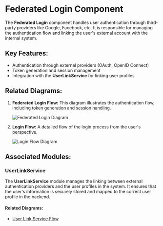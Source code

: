 
# Federated Login Component

The **Federated Login** component handles user authentication through third-party providers like Google, Facebook, etc. It is responsible for managing the authentication flow and linking the user's external account with the internal system.

## Key Features:
- Authentication through external providers (OAuth, OpenID Connect)
- Token generation and session management
- Integration with the **UserLinkService** for linking user profiles

## Related Diagrams:
1. **Federated Login Flow:**
   This diagram illustrates the authentication flow, including token generation and session handling.

   ![Federated Login Diagram](./uml/federated-login-diagram.svg)

2. **Login Flow:**
   A detailed flow of the login process from the user's perspective.

   ![Login Flow Diagram](./uml/login-flow.svg)

## Associated Modules:
### UserLinkService
The **UserLinkService** module manages the linking between external authentication providers and the user profiles in the system. It ensures that the user's information is securely stored and mapped to the correct user profile in the backend.

#### Related Diagrams:
- [User Link Service Flow](./module-components/user-link-service/uml/user-link-service-diagram.svg)
